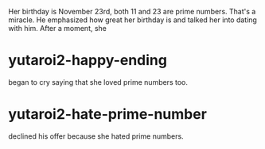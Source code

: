 Her birthday is November 23rd, both 11 and 23 are prime numbers. That's a miracle. He emphasized how great her birthday is and talked her into dating with him. After a moment, she

# yutaroi2-happy-ending
began to cry saying that she loved prime numbers too.

# yutaroi2-hate-prime-number
declined his offer because she hated prime numbers.
